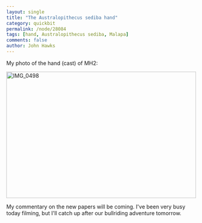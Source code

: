 ```yaml
---
layout: single 
title: "The Australopithecus sediba hand" 
category: quickbit
permalink: /node/28084
tags: [hand, Australopithecus sediba, Malapa] 
comments: false 
author: John Hawks 
---
```


My photo of the hand (cast) of MH2: 

<div class="middle-picture">
<a href="http://www.flickr.com/photos/johnhawks/6128870885/" title="IMG_0498 by John Hawks, on Flickr"><img src="http://farm7.static.flickr.com/6189/6128870885_4be3860165.jpg" width="500" height="333" alt="IMG_0498"></a>
</div>

My commentary on the new papers will be coming. I've been very busy today filming, but I'll catch up after our bullriding adventure tomorrow. 



